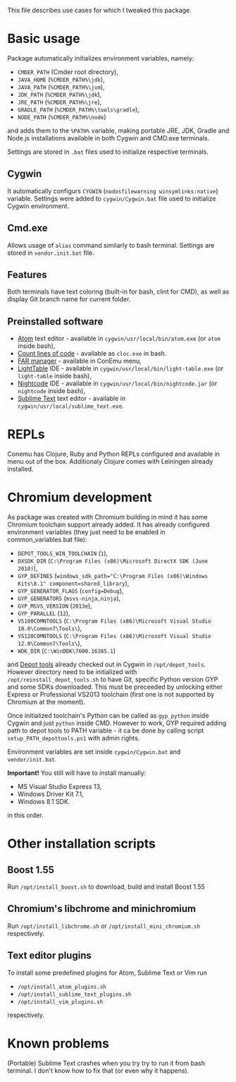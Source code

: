 This file describes use cases for which I tweaked this package.

Basic usage
===

Package automatically initializes environment variables, namely:

 * `CMDER_PATH` (Cmder root directory),
 * `JAVA_HOME` (`%CMDER_PATH%\jdk`),
 * `JAVA_PATH` (`%CMDER_PATH%\jvm`),
 * `JDK_PATH` (`%CMDER_PATH%\jdk`),
 * `JRE_PATH` (`%CMDER_PATH%\jre`),
 * `GRADLE_PATH` (`%CMDER_PATH%\tools\gradle`),
 * `NODE_PATH` (`%CMDER_PATH%\node`)

and adds them to the `%PATH%` variable, making portable JRE, JDK, Gradle and
Node.js installations available in both Cygwin and CMD.exe terminals.

Settings are stored in `.bat` files used to initialize respective terminals.

Cygwin
---

It automatically configurs `CYGWIN` (`nodosfilewarning winsymlinks:native`)
variable. Settings were added to `cygwin/Cygwin.bat` file used to initialize
Cygwin environment.

Cmd.exe
---

Allows usage of `alias` command similarly to bash terminal. Settings are stored
in `vendor.init.bat` file.

Features
---

Both terminals have text coloring (built-in for bash, clint for CMD), as well as
display Git branch name for current folder.

Preinstalled software
---

 * [Atom](https://atom.io/) text editor - available in `cygwin/usr/local/bin/atom.exe` (or `atom` inside bash),
 * [Count lines of code](http://cloc.sourceforge.net/) - available as `cloc.exe` in bash.
 * [FAR manager](farmanager.com) - available in ConEmu menu,
 * [LightTable](http://www.lighttable.com/) IDE - available in `cygwin/usr/local/bin/light-table.exe` (or `light-table` inside bash),
 * [Nightcode](nightcode.info) IDE - available in `cygwin/usr/local/bin/nightcode.jar` (or `nightcode` inside bash),
 * [Sublime Text](http://www.sublimetext.com/3) text editor - available in `cygwin/usr/local/sublime_text.exe`.

REPLs
===

Conemu has Clojure, Ruby and Python REPLs configured and available in menu out
of the box. Additionaly Clojure comes with Leiningen already installed.

Chromium development
===

As package was created with Chromium building in mind it has some Chromium
toolchain support already added. It has already configured environment
variables (they just need to be enabled in common_variables.bat file):

 * `DEPOT_TOOLS_WIN_TOOLCHAIN` (`1`),
 * `DXSDK_DIR` (`C:\Program Files (x86)\Microsoft DirectX SDK (June 2010)`),
 * `GYP_DEFINES` (`windows_sdk_path="C:\Program Files (x86)\Windows Kits\8.1" component=shared_library`),
 * `GYP_GENERATOR_FLAGS` (`config=Debug`),
 * `GYP_GENERATORS` (`msvs-ninja,ninja`),
 * `GYP_MSVS_VERSION` (`2013e`),
 * `GYP_PARALLEL` (`12`),
 * `VS100COMNTOOLS` (`C:\Program Files (x86)\Microsoft Visual Studio 10.0\Common7\Tools\`),
 * `VS120COMNTOOLS` (`C:\Program Files (x86)\Microsoft Visual Studio 12.0\Common7\Tools\`),
 * `WDK_DIR` (`C:\WinDDK\7600.16385.1`)

and [Depot tools](http://dev.chromium.org/developers/how-tos/depottools) already
checked out in Cygwin in `/opt/depot_tools`. However directory need to be
initialized with `/opt/reinstall_depot_tools.sh` to have Git, specific Python
version GYP and some SDKs downloaded. This must be preceeded by unlocking either
Express or Professional VS2013 toolchain (first one is not supported by Chromium
at the moment).

Once initialized toolchain's Python can be called as `gyp_python` inside Cygwin
and just `python` inside CMD. However to work, GYP required adding path to depot
tools to PATH variable - it ca be done by calling script
`setup_PATH_depottools.ps1` with admin rights.

Environment variables are set inside `cygwin/Cygwin.bat` and `vendor/init.bat`.

**Important!** You still will have to install manually:

* MS Visual Studio Express 13,
* Windows Driver Kit 7.1,
* Windows 8.1 SDK.

in this order.

Other installation scripts
===

Boost 1.55
---

Run `/opt/install_boost.sh` to download, build and install Boost 1.55

Chromium's libchrome and minichromium
---

Run `/opt/install_libchrome.sh` or `/opt/install_mini_chromium.sh` respectively.

Text editor plugins
---

To install some predefined plugins for Atom, Sublime Text or Vim run

 * `/opt/install_atom_plugins.sh`
 * `/opt/install_sublime_text_plugins.sh`
 * `/opt/install_vim_plugins.sh`

respectively.

Known problems
===

(Portable) Sublime Text crashes when you try try to run it from bash terminal.
I don't know how to fix that (or even why it happens).
